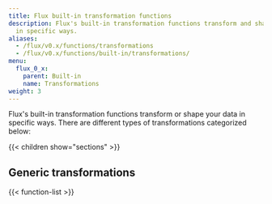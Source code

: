 ```yaml
---
title: Flux built-in transformation functions
description: Flux's built-in transformation functions transform and shape your data
  in specific ways.
aliases:
  - /flux/v0.x/functions/transformations
  - /flux/v0.x/functions/built-in/transformations/
menu:
  flux_0_x:
    parent: Built-in
    name: Transformations
weight: 3
---
```


Flux's built-in transformation functions transform or shape your data in specific ways.
There are different types of transformations categorized below:

{{< children show="sections" >}}

## Generic transformations

{{< function-list >}}

